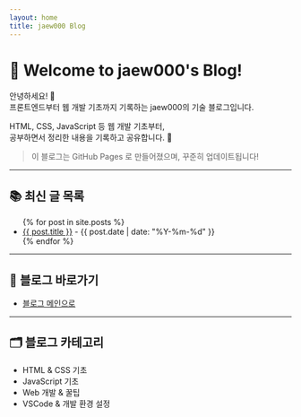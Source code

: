 ```yaml
---
layout: home
title: jaew000 Blog
---
```


# 👋 Welcome to jaew000's Blog!

안녕하세요! 🙌  
프론트엔드부터 웹 개발 기초까지 기록하는 jaew000의 기술 블로그입니다.

HTML, CSS, JavaScript 등 웹 개발 기초부터,  
공부하면서 정리한 내용을 기록하고 공유합니다. 📖

> 이 블로그는 GitHub Pages 로 만들어졌으며, 꾸준히 업데이트됩니다!

---

## 📚 최신 글 목록

<ul>
  {% for post in site.posts %}
    <li>
      <a href="{{ post.url }}">{{ post.title }}</a> - {{ post.date | date: "%Y-%m-%d" }}
    </li>
  {% endfor %}
</ul>

---

## 🚀 블로그 바로가기

- [블로그 메인으로](https://jaew000.github.io)

---

## 🗂️ 블로그 카테고리

- HTML & CSS 기초
- JavaScript 기초
- Web 개발 & 꿀팁
- VSCode & 개발 환경 설정

